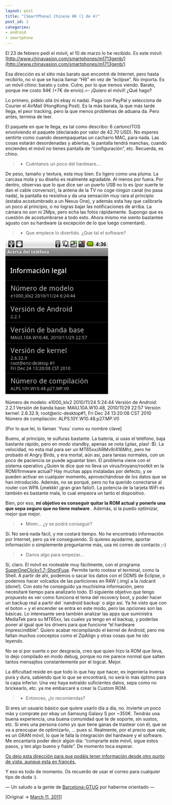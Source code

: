 ```yaml
---
layout: post
title: "[SmartPhone] Chinese H6 (1 de 4)"
post_id: 1
categories: 
- android
- smartphone
---
```


El 23 de febrero pedí el móvil, el 10 de marzo lo he recibido. Es este móvil: 
[http://www.chinavasion.com/smartphones/m1713genb/](http://www.chinavasion.com/smartphones/m1713genb/)

Esa dirección es el sitio más barato que encontré de Internet, pero  hasta recibirlo, no vi que se hacia llamar “H6” en vez de “eclipse”. No  importa. Es un móvil chino: barato y cutre. Cutre, por lo que iremos  viendo. Barato, porque me costo 94€ (+7€ de envío).>- ¡Quiero el móvil! ¿Qué hago?

Lo primero, pídelo allá (ni ebay  ni nada). Paga con PayPal y  selecciona de Courier el AirMail (HongKong  Post). Es la más barata, la  que más tarde llega, el peor tracking, pero la que menos  problemas de  aduana da. Pero antes, termina de leer.

El paquete en que te llega, es tal como describo: 6 cartoncITOS  envolviendo el paquete (declarado por valor de 42.70 USD). No esperes  sentirte como cuando desempaquetas un cacharro MAC, para nada. Las cosas  estarán desordenadas y abiertas, la pantalla tendrá manchas, cuando  enciendes el móvil no tienes pantalla de “configuración”, etc. Recuerda,  es chino.

>- Cuéntanos un poco del hardware…

De peso, tamaño y textura, esta muy bien. Es ligero como una pluma.  La carcasa mola y su diseño es realmente agradable. Al menos por fuera.  Por dentro, observas que lo que dice ser un puerto USB no lo es (por  suerte te dan el cable conversor), la antena de la TV no coge ningún  canal (no pasa nada), la pantalla es resistiva y da una sensación muy  rara al principio (estaba acostumbrado a un Nexus One), y además esta  hay que calibrarla un poco al principio, o no logras bajar las  notificaciones de arriba. La cámara no son ni 2Mpx, pero echa las fotos  rápidamente. Supongo que es cuestión de acostumbrarse a todo esto. Ahora  mismo me siento bastantee agusto con su hardware (a excepción de lo que  luego comentaré).

>- Que empiece lo divertido. ¿Que tal el software?


[![](/images/2011/03/tumblr_lhvr98fvul1qghegg.png?w=200)](/images/2011/03/tumblr_lhvr98fvul1qghegg.png)

Número de modelo: e1000_klx2 2010/11/24 5:24:44
Versión de Android: 2.2.1
Versión de banda base: MAIU.10A.W10.48, 2010/11/29 22:57
Versión kernel: 2.6.32.9, root@eric-desktop#1, Fri Dec 24 13:20:08 CST 2010
Número de compilación: ALPS.10Y.W10.48.p27.MP.V0

[Por lo que leí, lo llaman `Yusu´ como su nombre clave]

Bueno, al principio, te sulfuras bastante. La batería, si usas el  teléfono, baja bastante rápido, pero en modo standby, apenas se nota  (¡plas, plas! :$). La velocidad, no esta mal para ser un  MT65xx/ARMv9/416Mhz, pero he probado el Angry Birds, y era mortal, aún  así, para tareas normales, con un poco de paciencia se puede aguantar  bien. El problema viene con el sistema operativo ¿Quien te dice que no  lleva un virus/troyano/rootkit en la ROM/firmware actual? Hay muchas  apps instaladas por defecto, y se pueden activar en cualquier momento,  aprovechándose de los datos que se han introducido. Además, no se  porqué, pero no ha querido conectarse al router con WPA (¡mekkk! ¡gran  gran fallo!). La potencia de la tarjeta WiFi es también es bastante  mala, lo cual empeora un tanto el dispositivo.

Bien, por eso, 
**mi objetivo es conseguir quitar la ROM actual y ponerle una que sepa seguro que no tiene 
malware**
. Además, si la puedo optimizar, mejor que mejor.

>- Mmm… ¿y se podrá conseguir?

Sí. No será nada fácil, y me costará tiempo. No he encontrado  información por Internet, pero ya iré conseguiendo. Sí quieres ayudarme,  aportar información o simplemente preguntarme más, usa mi correo de  contacto ;-)

>- Danos algo para empezar…

Sí, claro. El móvil es rooteable muy fácilmente, con el programa 
[SuperOneClickv1.7-ShortFuse](http://www.google.com/search?q=SuperOneClickv1.7-ShortFuse).  Permite tanto rootear el terminal, como la Shell. A partir de ahí,  podemos o sacar los datos con el DDMS de Eclipse, o podemos hacer  volcados de las particiones en RAW (.img) a la /sdcard (done!). Con esto  he conseguido ya muchísima información, pero necesitaré tiempo para  analizarlo todo. El siguiente objetivo que tengo propuesto es ver como  funciona el tema del recovery boot, y poder hacer un backup real a  partir del `nandroid backup´ o algo así. Ya he visto que con el boton + y  el encender se entra en este modo, pero las opciones son las básicas.  Lo interesante será también analizar las apps que suministra MediaTek  para su MT65xx, las cuales ya tengo en el backup, y poderlas poner al  igual que los drivers para que funcione “el hardware imprescindible”.  Quiero acabar recompilando el kernel de Android, pero me faltan muchos  conceptos como el ZipAlign y otras cosas que he ido leyendo.

No se si por suerte o por desgracia, creo que quien hizo la ROM que  lleva, lo dejo compilado en modo debug, porque no me parece normal que  salten tantos mensajitos constantemente por el logcat. Mejor.

La dificultad reside en que todo lo que hay que hacer, es ingeniería  inversa pura y dura, sabiendo que lo que se encontrará, no será lo más  óptimo para la capa inferior. Una vez haya extraído suficientes datos,  sepa como no 
brickearlo, etc. ya me embarcaré a crear la Custom ROM.

>- Entonces, ¿lo recomiendas?

Sí eres un usuario básico que quiere usarlo día a día, no. Invierte  un poco más y comprate por ebay un Samsung Galaxy S por ~350€. Tendrás  una buena experiencia, una buena comunidad que te de soporte, sin  sustos, etc. Si eres una persona como yo que tiene ganas de trastear con  él, que se va a preocupar de optimizarlo, … pues sí. Realmente, por el  precio que vale, es un GRAN móvil, lo que le falla la integración del  hardware y el software. Me encantaría poder decir algún dia: “comprarte  este móvil, sigue estos pasos, y ten algo bueno y fiable”. De momento  toca esperar.


[Os dejo esta dirección para que podáis tener información desde otro punto de vista, aunque esta en francés.](http://chinaphonehouse.fr/Blog/?p=417)

Y eso es todo de momento. Os recuerdo de usar el correo para cualquier tipo de duda :).

— Un saludo a la gente de 
[Barcelona-GTUG](http://groups.google.com/group/barcelona-gtug?pli=1) por haberme orientado —

[Original -> 
[March 11, 2011](http://martes-trece.tumblr.com/post/3780335773/eclipse-h6)]